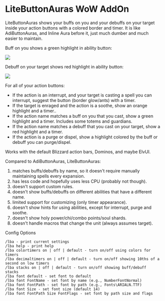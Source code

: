 # LiteButtonAuras WoW AddOn

LiteButtonAuras shows your buffs on you and your debuffs on your target inside your action buttons with a
colored border and timer. It is like AdiButtonAuras, and Inline Aura before it, just much dumber and much
easier to maintain.

Buff on you shows a green highlight in ability button:

![](https://i.imgur.com/vsf97X0.png)

Debuff on your target shows red highlight in ability button:

![](https://i.imgur.com/HmN2WR5.png)

For all of your action buttons:

- If the action is an interrupt, and your target is casting a spell you can interrupt, suggest the button (border glow/ants) with a timer.
- If the target is enraged and the action is a soothe, show an orange highlight and a timer..
- If the action name matches a buff on you that you cast, show a green highlight and a timer. Includes some totems and guardians.
- If the action name matches a debuff that you cast on your target, show a red highlight and a timer.
- If the action is a purge or dispel, show a highlight colored by the buff or debuff you can purge/dispel.

Works with the default Blizzard action bars, Dominos, and maybe ElvUI.

Compared to AdiButtonAuras, LiteButtonAuras:

1. matches buffs/debuffs by name, so it doesn't require manually maintaining spells every expansion.
1. has less code and hopefully uses less CPU (probably not though).
1. doesn't support custom rules.
1. doesn't show buffs/debuffs on different abilities that have a different name.
1. limited support for customizing (only timer appearance).
1. doesn't show hints for using abilities, except for interrupt, purge and soothe.
1. doesn't show holy power/chi/combo points/soul shards.
1. doesn't handle macros that change the unit (always assumes target).

Config Options

```
/lba - print current settings
/lba help - print help
/lba colortimers on | off | default - turn on/off using colors for timers
/lba decimaltimers on | off | default - turn on/off showing 10ths of a second on low timers
/lba stacks on | off | default - turn on/off showing buff/debuff stacks
/lba font default - set font to default
/lba font FontName - set font by name (e.g., NumberFontNormal)
/lba font FontPath - set font by path (e.g., Fonts\ARIALN.TTF)
/lba font Size - set font size (default 14)
/lba font FontPath Size FontFlags - set font by path size and flags
```
